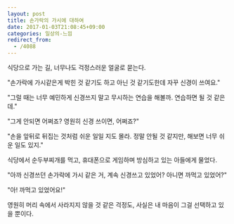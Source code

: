```yaml
---
layout: post
title: 손가락의 가시에 대하여
date: 2017-01-03T21:08:45+09:00
categories: 일상의-느낌
redirect_from:
  - /4088
---
```


식당으로 가는 길, 너무나도 걱정스러운 얼굴로 묻는다.

 

"손가락에 가시같은게 박힌 것 같기도 하고 아닌 것 같기도한데 자꾸 신경이 쓰여요."

"그럴 때는 너무 예민하게 신경쓰지 말고 무시하는 연습을 해볼까. 연습하면 될 것 같은데."

"그게 안되면 어쩌죠? 영원히 신경 쓰이면, 어쩌죠?"

"손을 앞뒤로 뒤집는 것처럼 쉬운 일일 지도 몰라. 정말 안될 것 같지만, 해보면 너무 쉬운 일도 있지."

 

식당에서 순두부찌개를 먹고, 휴대폰으로 게임하며 방심하고 있는 아들에게 물었다.

 

"아까 신경쓰던 손가락에 가시 같은 거, 계속 신경쓰고 있었어? 아니면 까먹고 있었어?"

"아! 까먹고 있었어요!"

 

영원히 머리 속에서 사라지지 않을 것 같은 걱정도, 사실은 내 마음이 그걸 선택하고 있을 뿐이다.
